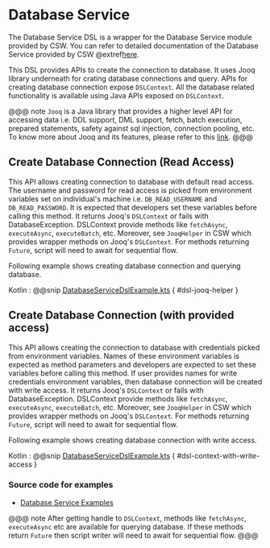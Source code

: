 # Database Service

The Database Service DSL is a wrapper for the Database Service module provided by CSW.
You can refer to detailed documentation of the Database Service provided by CSW @extref[here](csw:services/database).

This DSL provides APIs to create the connection to database. It uses Jooq library underneath for crating database connections
and query. APIs for creating database connection expose `DSLContext`. All the database related functionality is available using Java APIs
exposed on `DSLContext`.

@@@ note
`Jooq` is a Java library that provides a higher level API for accessing data i.e. DDL support, DML support, fetch,
batch execution, prepared statements, safety against sql injection, connection pooling, etc. To know more about Jooq and
its features, please refer to this [link](https://www.jooq.org/learn/).
@@@


## Create Database Connection (Read Access)

This API allows creating connection to database with default read access. The username and password for read access
is picked from environment variables set on individual's machine i.e. `DB_READ_USERNAME` and `DB_READ_PASSWORD`.
It is expected that developers set these variables before calling this method. It returns Jooq's `DSLContext` or fails with
DatabaseException. DSLContext provide methods like `fetchAsync`, `executeAsync`, `executeBatch`, etc. Moreover, see
`JooqHelper` in CSW which provides wrapper methods on Jooq's `DSLContext`. For methods returning `Future`, script will need
to await for sequential flow.

Following example shows creating database connection and querying database.

Kotlin
:   @@snip [DatabaseServiceDslExample.kts](../../../../../../../examples/src/main/kotlin/esw/ocs/scripts/examples/paradox/DatabaseServiceDslExample.kts) { #dsl-jooq-helper }

## Create Database Connection (with provided access)

This API allows creating the connection to database with credentials picked from environment variables. Names of these
environment variables is expected as method parameters and developers are expected to set these variables before
calling this method. If user provides names for write credentials environment variables, then database connection will be created
with write access. It returns Jooq's `DSLContext` or fails with DatabaseException. DSLContext provide methods like `fetchAsync`, `executeAsync`, `executeBatch`, etc.
Moreover, see `JooqHelper` in CSW which provides wrapper methods on Jooq's `DSLContext`. For methods returning `Future`, script will need
to await for sequential flow. 

Following example shows creating database connection with write access.

Kotlin
:   @@snip [DatabaseServiceDslExample.kts](../../../../../../../examples/src/main/kotlin/esw/ocs/scripts/examples/paradox/DatabaseServiceDslExample.kts) { #dsl-context-with-write-access }

### Source code for examples

* [Database Service Examples]($github.base_url$/examples/src/main/kotlin/esw/ocs/scripts/examples/paradox/DatabaseServiceDslExample.kts)

@@@ note
After getting handle to `DSLContext`, methods like `fetchAsync`, `executeAsync` etc are available for querying database. If these
methods return `Future` then script writer will need to await for sequential flow.
@@@
